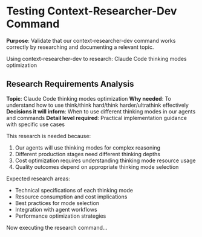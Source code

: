 # Testing Context-Researcher-Dev Command

**Purpose**: Validate that our context-researcher-dev command works correctly by researching and documenting a relevant topic.

Using context-researcher-dev to research: Claude Code thinking modes optimization

## Research Requirements Analysis

**Topic**: Claude Code thinking modes optimization
**Why needed**: To understand how to use think/think hard/think harder/ultrathink effectively
**Decisions it will inform**: When to use different thinking modes in our agents and commands
**Detail level required**: Practical implementation guidance with specific use cases

This research is needed because:
1. Our agents will use thinking modes for complex reasoning
2. Different production stages need different thinking depths
3. Cost optimization requires understanding thinking mode resource usage
4. Quality outcomes depend on appropriate thinking mode selection

Expected research areas:
- Technical specifications of each thinking mode
- Resource consumption and cost implications
- Best practices for mode selection
- Integration with agent workflows
- Performance optimization strategies

Now executing the research command...
